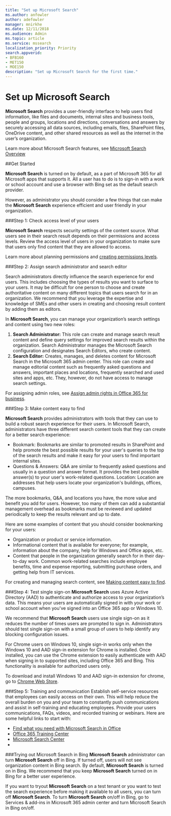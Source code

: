 ```yaml
---
title: "Set up Microsoft Search"
ms.author: anfowler
author: adefowler
manager: mnirkhe
ms.date: 12/11/2018
ms.audience: Admin
ms.topic: article
ms.service: mssearch
localization_priority: Priority
search.appverid:
- BFB160
- MET150
- MOE150
description: "Set up Microsoft Search for the first time."
---
```

# Set up Microsoft Search

**Microsoft Search** provides a user-friendly interface to help users find information, like files and documents, internal sites and business tools, people and groups, locations and directions, conversations and answers by securely accessing all data sources, including emails, files, SharePoint files, OneDrive content, and other shared resources as well as the internet in the user’s organization.

Learn more about Microsoft Search features, see [Microsoft Search Overview](overview-microsoft-search.md)

##Get Started

**Microsoft Search** is turned on by default, as a part of Microsoft 365 for all Microsoft apps that supports it. All a user has to do is to sign-in with a work or school account and use a browser with Bing set as the default search provider.

However, as administrator you should consider a few things that can make the **Microsoft Search** experience efficient and user friendly in your organization.

###Step 1: Check access level of your users

**Microsoft Search** respects security settings of the content source. What users see in their search result depends on their permissions and access levels. Review the access level of users in your organization to make sure that users only find content that they are allowed to access.

Learn more about planning permissions and [creating permissions levels](https://docs.microsoft.com/en-us/sharepoint/how-to-create-and-edit-permission-levels).

###Step 2: Assign search administrator and search editor

Search administrators directly influence the search experience for end users. This includes choosing the types of results you want to surface to your users. It may be difficult for one person to choose and create authoritative content on many different topics that users search for in an organization. We recommend that you leverage the expertise and knowledge of SMEs and other users in creating and choosing result content by adding them as editors. 

In **Microsoft Search**, you can manage your organization’s search settings and content using two new roles:
1. **Search Administrator:** This role can create and manage search result content and define query settings for improved search results within the organization. Search Administrator manages the Microsoft Search configuration and designates Search Editors, who create content.
2. **Search Editor:** Creates, manages, and deletes content for Microsoft Search in the Microsoft 365 admin center. This role can create and manage editorial content such as frequently asked questions and answers, important places and locations, frequently searched and used sites and apps, etc. They, however, do not have access to manage search settings.

For assigning admin roles, see [Assign admin rights in Office 365 for business](https://docs.microsoft.com/en-us/office365/admin/add-users/assign-admin-roles?view=o365-worldwide).

###Step 3: Make content easy to find 

**Microsoft Search** provides administrators with tools that they can use to build a robust search experience for their users. In Microsoft Search, administrators have three different search content tools that they can create for a better search experience:
- Bookmark:  Bookmarks are similar to promoted results in SharePoint and help promote the best possible results for your user's queries to the top of the search results and make it easy for your users to find important internal sites. 
- Questions & Answers: Q&A are similar to frequently asked questions and usually in a question and answer format. It provides the best possible answer(s) to your user's work-related questions.
Location: Location are addresses that help users locate your organization's buildings, offices, campuses. 

The more bookmarks, Q&A, and locations you have, the more value and benefit you add for users. However, too many of them can add a substantial management overhead as bookmarks must be reviewed and updated periodically to keep the results relevant and up to date.

Here are some examples of content that you should consider bookmarking for your users:
- Organization or product or service information.
- Informational content that is available for everyone; for example, information about the company, help for Windows and Office apps, etc. 
- Content that people in the organization generally search for in their day-to-day work. Common work-related searches include employee benefits, time and expense reporting, submitting purchase orders, and getting help from IT services. 

For creating and managing search content, see [Making content easy to find](make-content-easy-to-find.md).

###Step 4: Test single sign-on
**Microsoft Search** uses Azure Active Directory (AAD) to authenticate and authorize access to your organization’s data.  This means your users are automatically signed in with your work or school account when you've signed into an Office 365 app or Windows 10.

We recommend that **Microsoft Search** users use single sign-on as it reduces the number of times users are prompted to sign in. Administrators should test single sign-on with a small group of users to help identify any blocking configuration issues. 

For Chrome users on Windows 10, single sign-in works only when the Windows 10 and AAD sign-in extension for Chrome is installed. Once installed, you can use the Chrome extension to easily authenticate with AAD when signing in to supported sites, including Office 365 and Bing. This functionality is available for authorized users only. 

To download and install Windows 10 and AAD sign-in extension for chrome, go to [Chrome Web Store](https://chrome.google.com/webstore/detail/windows-10-accounts/ppnbnpeolgkicgegkbkbjmhlideopiji?hl=en).

###Step 5: Training and communication
Establish self-service resources that employees can easily access on their own. This will help reduce the overall burden on you and your team to constantly push communications and assist in self-training and educating employees. Provide your users communications, FAQs, videos, and recorded training or webinars. Here are some helpful links to start with:
- [Find what you need with Microsoft Search in Office](https://support.office.com/article/find-what-you-need-with-microsoft-search-in-office-2457d4d8-48a8-4ad4-ab89-5a0657aa8446?ui=en-US&rs=en-US&ad=US)
- [Office 365 Training Center](https://support.office.com/office-training-center)
- [Microsoft Search Center](https://support.office.com/en-us/article/-working-title-microsoft-search-center-b8bf5a2c-7515-40a9-9a6a-b8ed382c86bc?ui=en-US&rs=en-US&ad=US)
- 
###Trying out Microsoft Search in Bing 
**Microsoft Search** administrator can turn **Microsoft Search** off in Bing. If turned off, users will not see organization content in Bing search. By default, **Microsoft Search** is turned on in Bing. 
We recommend that you keep **Microsoft Search** turned on in Bing for a better user experience. 

If you want to tryout **Microsoft Search** on a test tenant or you want to test the search experience before making it available to all users, you can turn off **Microsoft Search**.
To turn **Microsoft Search** on/off in Bing, go to Services & add-ins in Microsoft 365 admin center and turn Microsoft Search in Bing on/off.

